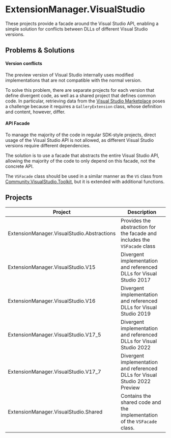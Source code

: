 # ExtensionManager.VisualStudio

These projects provide a facade around the Visual Studio API, enabling a simple solution for conflicts between DLLs of different Visual Studio versions.

## Problems & Solutions

#### Version conflicts

The preview version of Visual Studio internally uses modified implementations that are not compatible with the normal version.

To solve this problem, there are separate projects for each version that define divergent code, as well as a shared project that defines common code.
In particular, retrieving data from the [Visual Studio Marketplace](https://marketplace.visualstudio.com/) poses a challenge because it requires a `GalleryExtension` class,
whose definition and content, however, differ.

#### API Facade

To manage the majority of the code in regular SDK-style projects, direct usage of the Visual Studio API is not allowed,
as different Visual Studio versions require different dependencies.

The solution is to use a facade that abstracts the entire Visual Studio API, allowing the majority of the code to only depend on this facade, not the concrete API.

The `VSFacade` class should be used in a similar manner as the `VS` class from [Community.VisualStudio.Toolkit](https://github.com/VsixCommunity/Community.VisualStudio.Toolkit),
but it is extended with additional functions.

## Projects

| Project | Description |
|---|---|
| ExtensionManager.VisualStudio.Abstractions | Provides the abstraction for the facade and includes the `VSFacade` class |
| ExtensionManager.VisualStudio.V15 | Divergent implementation and referenced DLLs for Visual Studio 2017 |
| ExtensionManager.VisualStudio.V16 | Divergent implementation and referenced DLLs for Visual Studio 2019 |
| ExtensionManager.VisualStudio.V17_5 | Divergent implementation and referenced DLLs for Visual Studio 2022 |
| ExtensionManager.VisualStudio.V17_7 | Divergent implementation and referenced DLLs for Visual Studio 2022 Preview |
| ExtensionManager.VisualStudio.Shared | Contains the shared code and the implementation of the `VSFacade` class. |
